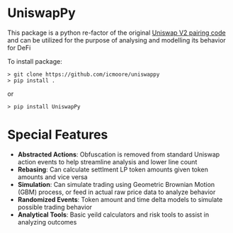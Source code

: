 # UniswapPy
This package is a python re-factor of the original [Uniswap V2 pairing code](https://github.com/Uniswap/v2-core/blob/master/contracts/UniswapV2Pair.sol) and can be 
utilized for the purpose of analysing and modelling its behavior for DeFi

To install package:
```
> git clone https://github.com/icmoore/uniswappy
> pip install .
```
or
```
> pip install UniswapPy
```
# Special Features
 * **Abstracted Actions**: Obfuscation is removed from standard Uniswap action events to help streamline analysis and lower line count
 * **Rebasing**: Can calculate settlment LP token amounts given token amounts and vice versa 
 * **Simulation**: Can simulate trading using Geometric Brownian Motion (GBM) process, or feed in actual raw price data to analyze behavior
 * **Randomized Events**: Token amount and time delta models to simulate possible trading behavior
 * **Analytical Tools**: Basic yeild calculators and risk tools to assist in analyzing outcomes
